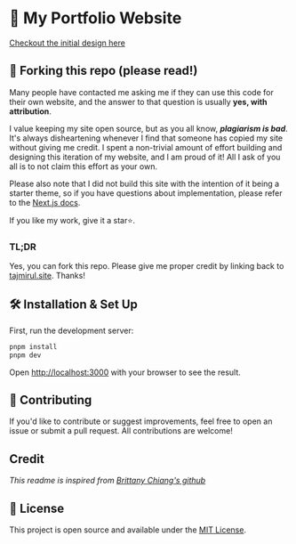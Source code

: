 # 🚀 My Portfolio Website


[Checkout the initial design here](https://www.figma.com/design/56hODoGFDzZfZduBPfQeBg/New-Portfolio?node-id=18-1550&t=73vRMGTW0gspTSND-1)

## 🚨 Forking this repo (please read!)

Many people have contacted me asking me if they can use this code for their own website, and the answer to that question is usually **yes, with attribution**.

I value keeping my site open source, but as you all know, _**plagiarism is bad**_. It's always disheartening whenever I find that someone has copied my site without giving me credit. I spent a non-trivial amount of effort building and designing this iteration of my website, and I am proud of it! All I ask of you all is to not claim this effort as your own.

Please also note that I did not build this site with the intention of it being a starter theme, so if you have questions about implementation, please refer to the [Next.js docs](https://nextjs.org/docs).

If you like my work, give it a star⭐.

### TL;DR

Yes, you can fork this repo. Please give me proper credit by linking back to [tajmirul.site](https://tajmirul.site/). Thanks!

## 🛠 Installation & Set Up

First, run the development server:

```bash
pnpm install
pnpm dev
```

Open [http://localhost:3000](http://localhost:3000) with your browser to see the result.

## 🤝 Contributing
If you'd like to contribute or suggest improvements, feel free to open an issue or submit a pull request. All contributions are welcome!

## Credit
_This readme is inspired from [Brittany Chiang's github](https://github.com/bchiang7/v4)_

## 📄 License
This project is open source and available under the [MIT License](https://github.com/Abdul/portfolio-2.0/blob/main/LICENSE).
